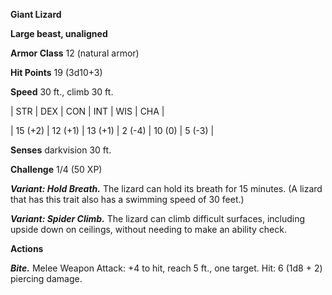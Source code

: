 **Giant Lizard**

**Large beast, unaligned**

**Armor Class** 12 (natural armor)

**Hit Points** 19 (3d10+3)

**Speed** 30 ft., climb 30 ft.

|   STR   |   DEX   |   CON   |   INT   |   WIS   |   CHA   |
  
| 15 (+2) | 12 (+1) | 13 (+1) | 2 (-4) | 10 (0) | 5 (-3) |

**Senses** darkvision 30 ft.

**Challenge** 1/4 (50 XP)

***Variant: Hold Breath.*** The lizard can hold its breath for 15 minutes. (A lizard that has this trait also has a swimming speed of 30 feet.)

***Variant: Spider Climb.*** The lizard can climb difficult surfaces, including upside down on ceilings, without needing to make an ability check.

**Actions**

***Bite.*** Melee Weapon Attack: +4 to hit, reach 5 ft., one target. Hit: 6 (1d8 + 2) piercing damage.

